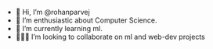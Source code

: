- 👋 Hi, I’m @rohanparvej
- 👀 I’m enthusiastic about Computer Science.
- 🌱 I’m currently learning ml.
- 🧑🏽‍💻 I’m looking to collaborate on ml and web-dev projects

<!---
rohanparvej/rohanparvej is a ✨ special ✨ repository because its `README.md` (this file) appears on your GitHub profile.
You can click the Preview link to take a look at your changes.
--->
